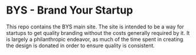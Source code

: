 BYS - Brand Your Startup
===

This repo contains the BYS main site. The site is intended to be a way for startups to get quality branding without the costs generally required by it. It is largely a philanthropic endeavor, as much of the time spent in creating the design is donated in order to ensure quality is consistent.
